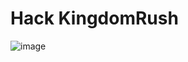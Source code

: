 # Hack KingdomRush 


![image](https://user-images.githubusercontent.com/56203475/151293795-ab82253a-03f1-4293-87f0-228ce6798aca.png)
